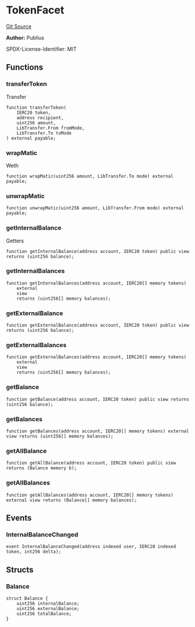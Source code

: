 # TokenFacet
[Git Source](https://github.com/KlimaDAO/klimadao-solidity/blob/b4fb0f4685d5fe4c80ffc162389dfe0abdfe9f39/src/infinity/facets/TokenFacet.sol)

**Author:**
Publius

SPDX-License-Identifier: MIT


## Functions
### transferToken

Transfer


```solidity
function transferToken(
    IERC20 token,
    address recipient,
    uint256 amount,
    LibTransfer.From fromMode,
    LibTransfer.To toMode
) external payable;
```

### wrapMatic

Weth


```solidity
function wrapMatic(uint256 amount, LibTransfer.To mode) external payable;
```

### unwrapMatic


```solidity
function unwrapMatic(uint256 amount, LibTransfer.From mode) external payable;
```

### getInternalBalance

Getters


```solidity
function getInternalBalance(address account, IERC20 token) public view returns (uint256 balance);
```

### getInternalBalances


```solidity
function getInternalBalances(address account, IERC20[] memory tokens)
    external
    view
    returns (uint256[] memory balances);
```

### getExternalBalance


```solidity
function getExternalBalance(address account, IERC20 token) public view returns (uint256 balance);
```

### getExternalBalances


```solidity
function getExternalBalances(address account, IERC20[] memory tokens)
    external
    view
    returns (uint256[] memory balances);
```

### getBalance


```solidity
function getBalance(address account, IERC20 token) public view returns (uint256 balance);
```

### getBalances


```solidity
function getBalances(address account, IERC20[] memory tokens) external view returns (uint256[] memory balances);
```

### getAllBalance


```solidity
function getAllBalance(address account, IERC20 token) public view returns (Balance memory b);
```

### getAllBalances


```solidity
function getAllBalances(address account, IERC20[] memory tokens) external view returns (Balance[] memory balances);
```

## Events
### InternalBalanceChanged

```solidity
event InternalBalanceChanged(address indexed user, IERC20 indexed token, int256 delta);
```

## Structs
### Balance

```solidity
struct Balance {
    uint256 internalBalance;
    uint256 externalBalance;
    uint256 totalBalance;
}
```

